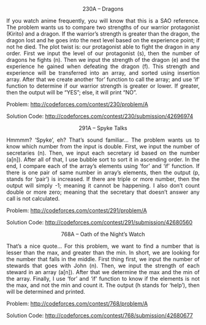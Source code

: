 <p align="center">230A – Dragons</p>

 <p align="justify">
If you watch anime frequently, you will know that this is a SAO reference. The problem wants us to compare two strengths of our warrior protagonist (Kirito) and a dragon. If the warrior’s strength is greater than the dragon, the dragon lost and he goes into the next level based on the experience point; if not he died. The plot twist is: our protagonist able to fight the dragon in any order. First we input the level of our protagonist (s), then the number of dragons he fights (n). Then we input the strength of the dragon (e) and the experience he gained when defeating the dragon (f). This strength and experience will be transferred into an array, and sorted using insertion array. After that we create another ‘for’ function to call the array; and use ‘if’ function to determine if our warrior strength is greater or lower. If greater, then the output will be “YES”; else, it will print “NO”.
</p>

Problem:
http://codeforces.com/contest/230/problem/A

Solution Code:
http://codeforces.com/contest/230/submission/42696974
<br>

<p align="center">291A – Spyke Talks </p>

 <p align="justify">
Hmmmm? ‘Spyke’, eh? That’s sound familiar… The problem wants us to know which number from the input is double. First, we input the number of secretaries (n). Then, we input each secretary id based on the number (a[n]). After all of that, I use bubble sort to sort it in ascending order. In the end, I compare each of the array’s elements using ‘for’ and ‘if’ function. If there is one pair of same number in array’s elements, then the output (p, stands for ‘pair’) is increased. If there are triple or more number, then the output will simply -1; meaning it cannot be happening. I also don’t count double or more zero; meaning that the secretary that doesn’t answer any call is not calculated.
</p>

Problem:
http://codeforces.com/contest/291/problem/A

Solution Code:
http://codeforces.com/contest/291/submission/42680560
<br>

<p align="center">768A – Oath of the Night’s Watch</p>

 <p align="justify">
That’s a nice quote… For this problem, we want to find a number that is lesser than the max, and greater than the min. In short, we are looking for the number that falls in the middle. First thing first, we input the number of stewards that goes with John (n). Then, we input the strength of each steward in an array (a[n]). After that we determine the max and the min of the array. Finally, I use ‘for’ and ‘if’ function to know if the elements is not the max, and not the min and count it. The output (h stands for ‘help’), then will be determined and printed.
</p>

Problem:
http://codeforces.com/contest/768/problem/A

Solution Code:
http://codeforces.com/contest/768/submission/42680677

